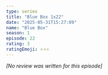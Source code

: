 ```yaml
---
type: series
title: "Blue Box 1x22"
date: "2025-05-31T15:27:09"
name: "Blue Box"
season: 1
episode: 22
rating: 3
ratingEmoji: ⭐️⭐️⭐️
---
```


*[No review was written for this episode]*
